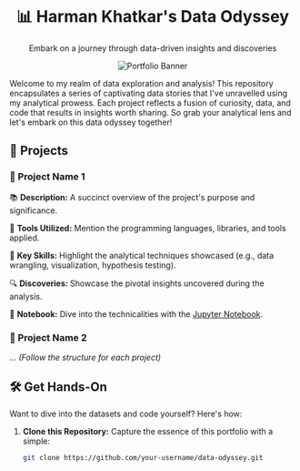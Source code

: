 <h1 align="center">📊 Harman Khatkar's Data Odyssey</h1>
<p align="center">Embark on a journey through data-driven insights and discoveries</p>

<p align="center">
  <img src="portfolio_banner.png" alt="Portfolio Banner">
</p>

Welcome to my realm of data exploration and analysis! This repository encapsulates a series of captivating data stories that I've unravelled using my analytical prowess. Each project reflects a fusion of curiosity, data, and code that results in insights worth sharing. So grab your analytical lens and let's embark on this data odyssey together!

## 🚀 Projects

### 🌟 Project Name 1

📚 **Description:** A succinct overview of the project's purpose and significance.

🔧 **Tools Utilized:** Mention the programming languages, libraries, and tools applied.

🎯 **Key Skills:** Highlight the analytical techniques showcased (e.g., data wrangling, visualization, hypothesis testing).

🔍 **Discoveries:** Showcase the pivotal insights uncovered during the analysis.

📓 **Notebook:** Dive into the technicalities with the [Jupyter Notebook](project1/notebook.ipynb).

### 🌠 Project Name 2

_... (Follow the structure for each project)_

## 🛠️ Get Hands-On

Want to dive into the datasets and code yourself? Here's how:

1. **Clone this Repository:** Capture the essence of this portfolio with a simple:
   ```sh
   git clone https://github.com/your-username/data-odyssey.git
